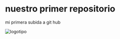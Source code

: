 # nuestro primer repositorio

mi primera subida a git hub

![logotipo](C:\Users\ruben\Desktop\README.jpg)